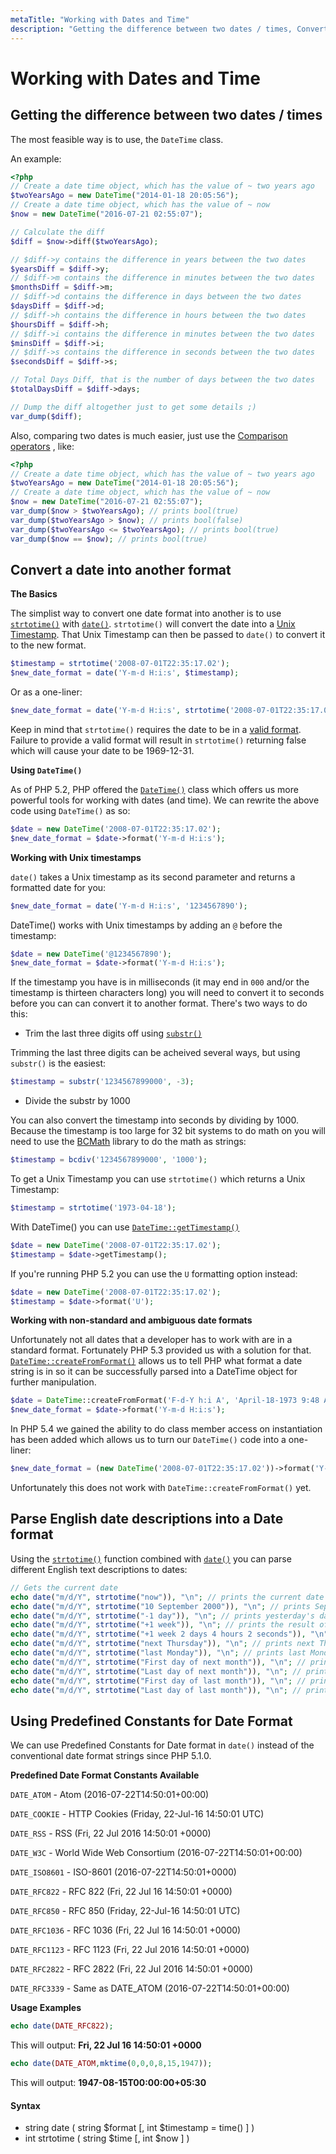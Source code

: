 ```yaml
---
metaTitle: "Working with Dates and Time"
description: "Getting the difference between two dates / times, Convert a date into another format, Parse English date descriptions into a Date format, Using Predefined Constants for Date Format"
---
```


# Working with Dates and Time



## Getting the difference between two dates / times


The most feasible way is to use, the `DateTime` class.

An example:

```php
<?php
// Create a date time object, which has the value of ~ two years ago
$twoYearsAgo = new DateTime("2014-01-18 20:05:56");
// Create a date time object, which has the value of ~ now
$now = new DateTime("2016-07-21 02:55:07");

// Calculate the diff
$diff = $now->diff($twoYearsAgo);

// $diff->y contains the difference in years between the two dates
$yearsDiff = $diff->y;
// $diff->m contains the difference in minutes between the two dates
$monthsDiff = $diff->m;
// $diff->d contains the difference in days between the two dates
$daysDiff = $diff->d;
// $diff->h contains the difference in hours between the two dates
$hoursDiff = $diff->h;
// $diff->i contains the difference in minutes between the two dates
$minsDiff = $diff->i;
// $diff->s contains the difference in seconds between the two dates
$secondsDiff = $diff->s;

// Total Days Diff, that is the number of days between the two dates
$totalDaysDiff = $diff->days;

// Dump the diff altogether just to get some details ;)
var_dump($diff);

```

Also, comparing two dates is much easier, just use the [Comparison operators](http://stackoverflow.com/documentation/php/1687/operators/6231/comparison-operators) , like:

```php
<?php
// Create a date time object, which has the value of ~ two years ago
$twoYearsAgo = new DateTime("2014-01-18 20:05:56");
// Create a date time object, which has the value of ~ now
$now = new DateTime("2016-07-21 02:55:07");
var_dump($now > $twoYearsAgo); // prints bool(true)
var_dump($twoYearsAgo > $now); // prints bool(false)
var_dump($twoYearsAgo <= $twoYearsAgo); // prints bool(true)
var_dump($now == $now); // prints bool(true)

```



## Convert a date into another format


**The Basics**

The simplist way to convert one date format into another is to use [`strtotime()`](http://docs.php.net/manual/en/function.strtotime.php) with [`date()`](http://docs.php.net/manual/en/function.date.php). `strtotime()` will convert the date into a [Unix Timestamp](http://en.wikipedia.org/wiki/Unix_time). That Unix Timestamp can then be passed to `date()` to convert it to the new format.

```php
$timestamp = strtotime('2008-07-01T22:35:17.02');
$new_date_format = date('Y-m-d H:i:s', $timestamp);

```

Or as a one-liner:

```php
$new_date_format = date('Y-m-d H:i:s', strtotime('2008-07-01T22:35:17.02'));

```

Keep in mind that `strtotime()` requires the date to be in a [valid format](https://php.net/manual/en/datetime.formats.php). Failure to provide a valid format will result in `strtotime()` returning false which will cause your date to be 1969-12-31.

**Using `DateTime()`**

As of PHP 5.2, PHP offered the [`DateTime()`](http://docs.php.net/manual/en/class.datetime.php) class which offers us more powerful tools for working with dates (and time). We can rewrite the above code using `DateTime()` as so:

```php
$date = new DateTime('2008-07-01T22:35:17.02');
$new_date_format = $date->format('Y-m-d H:i:s');

```

**Working with Unix timestamps**

`date()` takes a Unix timestamp as its second parameter and returns a formatted date for you:

```php
$new_date_format = date('Y-m-d H:i:s', '1234567890');

```

DateTime() works with Unix timestamps by adding an `@` before the timestamp:

```php
$date = new DateTime('@1234567890');
$new_date_format = $date->format('Y-m-d H:i:s');

```

If the timestamp you have is in milliseconds (it may end in `000` and/or the timestamp is thirteen characters long) you will need to convert it to seconds before you can can convert it to another format. There's two ways to do this:

- Trim the last three digits off using [`substr()`](http://php.net/manual/en/function.substr.php)

Trimming the last three digits can be acheived several ways, but using `substr()` is the easiest:

```php
$timestamp = substr('1234567899000', -3);

```


- Divide the substr by 1000

You can also convert the timestamp into seconds by dividing by 1000. Because the timestamp is too large for 32 bit systems to do math on you will need to use the [BCMath](http://php.net/manual/en/book.bc.php) library to do the math as strings:

```php
$timestamp = bcdiv('1234567899000', '1000');

```

To get a Unix Timestamp you can use `strtotime()` which returns a Unix Timestamp:

```php
$timestamp = strtotime('1973-04-18');

```

With DateTime() you can use [`DateTime::getTimestamp()`](http://php.net/manual/en/datetime.gettimestamp.php)

```php
$date = new DateTime('2008-07-01T22:35:17.02');
$timestamp = $date->getTimestamp();

```

If you're running PHP 5.2 you can use the `U` formatting option instead:

```php
$date = new DateTime('2008-07-01T22:35:17.02');
$timestamp = $date->format('U');

```

**Working with non-standard and ambiguous date formats**

Unfortunately not all dates that a developer has to work with are in a standard format. Fortunately PHP 5.3 provided us with a solution for that. [`DateTime::createFromFormat()`](http://docs.php.net/manual/en/datetime.createfromformat.php) allows us to tell PHP what format a date string is in so it can be successfully parsed into a DateTime object for further manipulation.

```php
$date = DateTime::createFromFormat('F-d-Y h:i A', 'April-18-1973 9:48 AM');
$new_date_format = $date->format('Y-m-d H:i:s');

```

In PHP 5.4 we gained the ability to do class member access on instantiation has been added which allows us to turn our `DateTime()` code into a one-liner:

```php
$new_date_format = (new DateTime('2008-07-01T22:35:17.02'))->format('Y-m-d H:i:s');

```

Unfortunately this does not work with `DateTime::createFromFormat()` yet.



## Parse English date descriptions into a Date format


Using the [`strtotime()`](https://secure.php.net/manual/en/function.strtotime.php) function combined with [`date()`](https://secure.php.net/manual/en/function.date.php) you can parse different English text descriptions to dates:

```php
// Gets the current date
echo date("m/d/Y", strtotime("now")), "\n"; // prints the current date
echo date("m/d/Y", strtotime("10 September 2000")), "\n"; // prints September 10, 2000 in the m/d/Y format
echo date("m/d/Y", strtotime("-1 day")), "\n"; // prints yesterday's date
echo date("m/d/Y", strtotime("+1 week")), "\n"; // prints the result of the current date + a week
echo date("m/d/Y", strtotime("+1 week 2 days 4 hours 2 seconds")), "\n"; // same as the last example but with extra days, hours, and seconds added to it
echo date("m/d/Y", strtotime("next Thursday")), "\n"; // prints next Thursday's date
echo date("m/d/Y", strtotime("last Monday")), "\n"; // prints last Monday's date
echo date("m/d/Y", strtotime("First day of next month")), "\n"; // prints date of first day of next month
echo date("m/d/Y", strtotime("Last day of next month")), "\n"; // prints date of last day of next month
echo date("m/d/Y", strtotime("First day of last month")), "\n"; // prints date of first day of last month
echo date("m/d/Y", strtotime("Last day of last month")), "\n"; // prints date of last day of last month

```



## Using Predefined Constants for Date Format


We can use Predefined Constants for Date format in `date()` instead of the conventional date format strings since PHP 5.1.0.

**Predefined Date Format Constants Available**

`DATE_ATOM` - Atom (2016-07-22T14:50:01+00:00)

`DATE_COOKIE` - HTTP Cookies (Friday, 22-Jul-16 14:50:01 UTC)

`DATE_RSS` - RSS (Fri, 22 Jul 2016 14:50:01 +0000)

`DATE_W3C` - World Wide Web Consortium (2016-07-22T14:50:01+00:00)

`DATE_ISO8601` - ISO-8601 (2016-07-22T14:50:01+0000)

`DATE_RFC822` - RFC 822 (Fri, 22 Jul 16 14:50:01 +0000)

`DATE_RFC850` - RFC 850 (Friday, 22-Jul-16 14:50:01 UTC)

`DATE_RFC1036` - RFC 1036 (Fri, 22 Jul 16 14:50:01 +0000)

`DATE_RFC1123` - RFC 1123 (Fri, 22 Jul 2016 14:50:01 +0000)

`DATE_RFC2822` - RFC 2822 (Fri, 22 Jul 2016 14:50:01 +0000)

`DATE_RFC3339` - Same as DATE_ATOM (2016-07-22T14:50:01+00:00)

**Usage Examples**

```php
echo date(DATE_RFC822);

```

> 
This will output: **Fri, 22 Jul 16 14:50:01 +0000**


```php
echo date(DATE_ATOM,mktime(0,0,0,8,15,1947));

```

> 
This will output: **1947-08-15T00:00:00+05:30**




#### Syntax


- string date ( string $format [, int $timestamp = time() ] )
- int strtotime ( string $time [, int $now ] )


